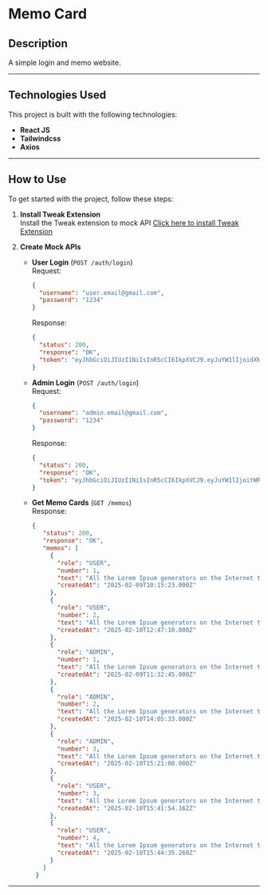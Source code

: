 # Memo Card

## Description
A simple login and memo website.

---

## Technologies Used

This project is built with the following technologies:

- **React JS**
- **Tailwindcss**
- **Axios**

---
## How to Use
To get started with the project, follow these steps:
1. **Install Tweak Extension**  
   Install the Tweak extension to mock API
   [Click here to install Tweak Extension](https://chromewebstore.google.com/detail/tweak-mock-and-modify-htt/feahianecghpnipmhphmfgmpdodhcapi)

2. **Create Mock APIs**  
   - **User Login** (`POST /auth/login`)  
     Request:  
     ```json
     {
       "username": "user.email@gmail.com",
       "password": "1234"
     }
     ```  
     Response:  
     ```json
     {
       "status": 200,
       "response": "OK",
       "token": "eyJhbGciOiJIUzI1NiIsInR5cCI6IkpXVCJ9.eyJuYW1lIjoidXNlcjEiLCJlbWFpbCI6InVzZXIuZW1haWxAZ21haWwuY29tIiwicm9sZSI6IlVTRVIifQ.IgQln56kjBGc66IAjRMjeJtscM2u--Uz5Ul01r1f874",
     }
     ```

   - **Admin Login** (`POST /auth/login`)  
     Request:  
     ```json
     {
       "username": "admin.email@gmail.com",
       "password": "1234"
     }
     ```  
     Response:  
     ```json
     {
       "status": 200,
       "response": "OK",
       "token": "eyJhbGciOiJIUzI1NiIsInR5cCI6IkpXVCJ9.eyJuYW1lIjoiYWRtaW4xIiwiZW1haWwiOiJhZG1pbi5lbWFpbEBnbWFpbC5jb20iLCJyb2xlIjoiQURNSU4ifQ.91VaQcMDdRWOj849ddLZO7pR_qjl_DpHdaaYCYfakkg"
     }
     ```

   - **Get Memo Cards** (`GET /memos`)  
     Response:  
     ```json
     {
        "status": 200,
        "response": "OK",
        "memos": [
          {
            "role": "USER",
            "number": 1,
            "text": "All the Lorem Ipsum generators on the Internet tend to repeat predefined chunks as necessary, making this the first true generator on the Internet. It uses a dictionary of over 200 Latin words, combined with a handful of model sentence structures, to generate Lorem Ipsum which looks reasonable.",
            "createdAt": "2025-02-09T10:15:23.000Z"
          },
          {
            "role": "USER",
            "number": 2,
            "text": "All the Lorem Ipsum generators on the Internet tend to repeat predefined chunks as necessary, making this the first true generator on the Internet. It uses a dictionary of over 200 Latin words, combined with a handful of model sentence structures, to generate Lorem Ipsum which looks reasonable.",
            "createdAt": "2025-02-10T12:47:10.000Z"
          },
          {
            "role": "ADMIN",
            "number": 1,
            "text": "All the Lorem Ipsum generators on the Internet tend to repeat predefined chunks as necessary, making this the first true generator on the Internet. It uses a dictionary of over 200 Latin words, combined with a handful of model sentence structures, to generate Lorem Ipsum which looks reasonable.",
            "createdAt": "2025-02-09T11:32:45.000Z"
          },
          {
            "role": "ADMIN",
            "number": 2,
            "text": "All the Lorem Ipsum generators on the Internet tend to repeat predefined chunks as necessary, making this the first true generator on the Internet. It uses a dictionary of over 200 Latin words, combined with a handful of model sentence structures, to generate Lorem Ipsum which looks reasonable.",
            "createdAt": "2025-02-10T14:05:33.000Z"
          },
          {
            "role": "ADMIN",
            "number": 3,
            "text": "All the Lorem Ipsum generators on the Internet tend to repeat predefined chunks as necessary, making this the first true generator on the Internet. It uses a dictionary of over 200 Latin words, combined with a handful of model sentence structures, to generate Lorem Ipsum which looks reasonable.",
            "createdAt": "2025-02-10T15:21:08.000Z"
          },
          {
            "role": "USER",
            "number": 3,
            "text": "All the Lorem Ipsum generators on the Internet tend to repeat predefined chunks as necessary, making this the first true generator on the Internet. It uses a dictionary of over 200 Latin words, combined with a handful of model sentence structures, to generate Lorem Ipsum which looks reasonable.",
            "createdAt": "2025-02-10T15:41:54.162Z"
          },
          {
            "role": "USER",
            "number": 4,
            "text": "All the Lorem Ipsum generators on the Internet tend to repeat predefined chunks as necessary, making this the first true generator on the Internet. It uses a dictionary of over 200 Latin words, combined with a handful of model sentence structures, to generate Lorem Ipsum which looks reasonable.",
            "createdAt": "2025-02-10T15:44:35.260Z"
          }
        ]
      }
     ```

---
